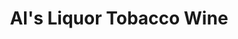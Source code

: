 ---
title: "Al's Liquor Tobacco Wine"
url: /orange-beach/als-liquor-tobacco-wine/
shop: Spirituosen
---